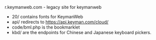 r.keymanweb.com - legacy site for keymanweb

* 20/ contains fonts for KeymanWeb
* api/ redirects to https://api.keyman.com/cloud/
* code/bml.php is the bookmarklet
* kbd/ are the endpoints for Chinese and Japanese keyboard pickers.
